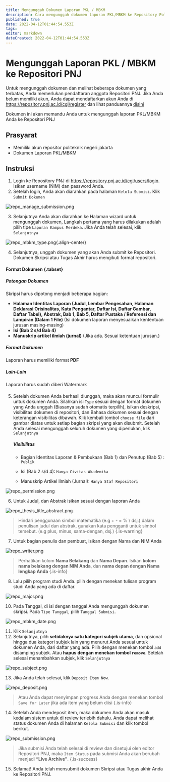 ```yaml
---
title: Mengunggah Dokumen Laporan PKL / MBKM
description: Cara mengunggah dokumen laporan PKL/MBKM ke Repository Politeknik Negeri Jakarta
published: true
date: 2022-04-12T01:44:54.553Z
tags: 
editor: markdown
dateCreated: 2022-04-12T01:44:54.553Z
---
```


# Mengunggah Laporan PKL / MBKM ke Repositori PNJ

Untuk mengunggah dokumen dan melihat beberapa dokumen yang terbatas, Anda memerlukan pendaftaran anggota Repositori PNJ. Jika Anda belum memiliki akun, Anda dapat mendaftarkan akun Anda di https://repository.pnj.ac.id/cgi/register dan lihat panduannya [disini](/repository/register)

Dokumen ini akan memandu Anda untuk mengunggah laporan PKL/MBKM Anda ke Repositori PNJ

## Prasyarat
- Memiliki akun repositor politeknik negeri jakarta
- Dokumen Laporan PKL/MBKM

## Instruksi
1. Login ke Repository PNJ di https://repository.pnj.ac.id/cgi/users/login. Isikan username (NIM) dan password Anda.
2. Setelah login, Anda akan diarahkan pada halaman `Kelola Submisi`. Klik `Submit Dokumen`

![repo_manage_submission.png](/repository/repo_manage_submission.png)

3. Selanjutnya Anda akan diarahkan ke Halaman wizard untuk mengunggah dokumen, Langkah pertama yang harus dilakukan adalah pilih tipe `Laporan Kampus Merdeka`. Jika Anda telah selesai, klik `Selanjutnya`

![repo_mbkm_type.png](/repository/repo_mbkm_type.png){.align-center}

4. Selanjutnya, unggah dokumen yang akan Anda submit ke Repositori. Dokumen Skripsi atau Tugas Akhir harus mengikuti format repositori.

#### Format Dokumen {.tabset}
##### Potongan Dokumen

Skripsi harus dipotong menjadi beberapa bagian:
- **Halaman Identitas Laporan (Judul, Lembar Pengesahan, Halaman Deklarasi Orisinalitas, Kata Pengantar, Daftar Isi, Daftar Gambar, Daftar Tabel), Abstrak, Bab 1, Bab 5, Daftar Pustaka / Referensi dan Lampiran (Dalam 1 File)**
(Isi dokumen laporan menyesuaikan kententuan jurusan masing-masing)
- **Isi (Bab 2 s/d Bab 4)**
- **Manuskrip artikel ilmiah (jurnal)** (Jika ada. Sesuai ketentuan jurusan.)

##### Format Dokumen

Laporan harus memiliki format **PDF**

##### Lain-Lain

Laporan harus sudah diberi Watermark

####

5. Setelah dokumen Anda berhasil diunggah, maka akan muncul formulir untuk dokumen Anda. Silahkan isi `Type` sesuai dengan format dokumen yang Anda unggah (Biasanya sudah otomatis terpilih), isikan deskripsi, visibilitas dokumen di repositori, dan Bahasa dokumen sesuai dengan keterangan visibilitas dibawah. Klik kembali tombol `choose file` dari gambar diatas untuk setiap bagian skripsi yang akan disubmit. Setelah Anda selesai mengunggah seluruh dokumen yang diperlukan, klik `Selanjutnya`

	##### Visibilitas

	- Bagian Identitas Laporan & Pembukaan (Bab 1) dan Penutup (Bab 5) : `Publik`
  
 	- Isi (Bab 2 s/d 4): `Hanya Civitas Akademika`
	- Manuskrip Artikel Ilmiah (Jurnal): `Hanya Staf Repositori`
  
 ![repo_permission.png](/repository/repo_permission.png)
 
6. Untuk Judul, dan Abstrak isikan sesuai dengan laporan Anda

![repo_thesis_title_abstract.png](/repository/repo_thesis_title_abstract.png)

> Hindari penggunaan simbol matematika (e.g + - = % \ dsj.) dalam penulisan judul dan abstrak, gunakan kata pengganti untuk simbol tersebut. (e.g plus, minus, sama-dengan, dsj.)
{.is-warning}

7. Untuk bagian penulis dan pembuat, isikan dengan Nama dan NIM Anda

![repo_writer.png](/repository/repo_writer.png)

> Perhatikan kolom **Nama Belakang** dan **Nama Depan**. Isikan **kolom nama belakang dengan NIM Anda**, dan **nama depan dengan Nama lengkap Anda**
{.is-info}

8. Lalu pilih program studi Anda. pilih dengan menekan tulisan program studi Anda yang ada di daftar.

![repo_major.png](/repository/repo_major.png)
 
10. Pada Tanggal, di isi dengan tanggal Anda mengunggah dokumen skripsi. Pada `Tipe Tanggal`, pilih `Tanggal Submisi`.

![repo_mbkm_date.png](/repository/repo_mbkm_date.png)

11. Klik `Selanjutnya`
12. Selanjutnya, pilih **setidaknya satu kategori subjek utama**, dan opsional hingga dua kategori subjek lain yang menurut Anda sesuai untuk dokumen Anda, dari daftar yang ada. Pilih dengan menekan tombol `add` disamping subjek. Atau **hapus dengan menekan tombol `remove`**. Setelah selesai menambahkan subjek, klik `Selanjutnya`

![repo_subject.png](/repository/repo_subject.png)

13. Jika Anda telah selesai, klik `Deposit Item Now`.

![repo_deposit.png](/repository/repo_deposit.png)

> Atau Anda dapat menyimpan progress Anda dengan menekan tombol `Save for Later` jika ada item yang belum diisi
{.is-info}

14. Setelah Anda mendeposit item, maka dokumen Anda akan masuk kedalam sistem untuk di review terlebih dahulu. Anda dapat melihat status dokumen Anda di halaman `Kelola Submisi` dan klik tombol berikut.

![repo_submission.png](/repository/repo_submission.png)

> Jika submisi Anda telah selesai di review dan disetujui oleh editor Repositori PNJ, maka `Item Status` pada submisi Anda akan berubah menjadi **“Live Archive”**.
{.is-success}

15. Selamat! Anda telah mensubmit dokumen Skripsi atau Tugas akhir Anda ke Repositori PNJ.